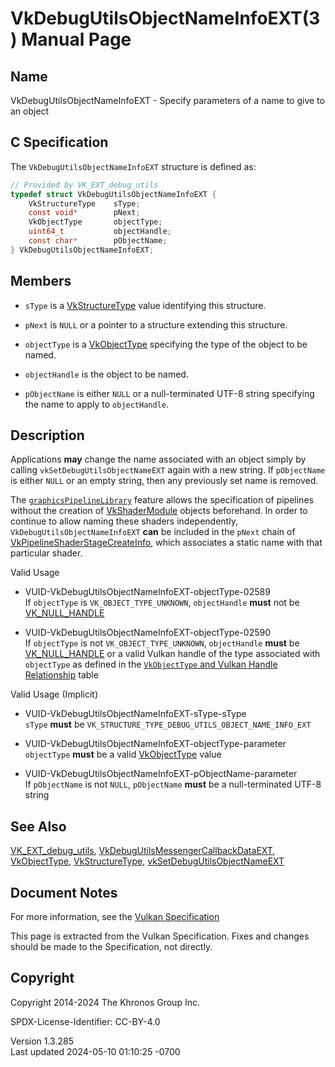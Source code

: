 # VkDebugUtilsObjectNameInfoEXT(3) Manual Page

## Name

VkDebugUtilsObjectNameInfoEXT - Specify parameters of a name to give to
an object



## <a href="#_c_specification" class="anchor"></a>C Specification

The `VkDebugUtilsObjectNameInfoEXT` structure is defined as:

``` c
// Provided by VK_EXT_debug_utils
typedef struct VkDebugUtilsObjectNameInfoEXT {
    VkStructureType    sType;
    const void*        pNext;
    VkObjectType       objectType;
    uint64_t           objectHandle;
    const char*        pObjectName;
} VkDebugUtilsObjectNameInfoEXT;
```

## <a href="#_members" class="anchor"></a>Members

- `sType` is a [VkStructureType](https://registry.khronos.org/vulkan/specs/1.3-extensions/man/html/VkStructureType.html) value identifying
  this structure.

- `pNext` is `NULL` or a pointer to a structure extending this
  structure.

- `objectType` is a [VkObjectType](https://registry.khronos.org/vulkan/specs/1.3-extensions/man/html/VkObjectType.html) specifying the
  type of the object to be named.

- `objectHandle` is the object to be named.

- `pObjectName` is either `NULL` or a null-terminated UTF-8 string
  specifying the name to apply to `objectHandle`.

## <a href="#_description" class="anchor"></a>Description

Applications **may** change the name associated with an object simply by
calling `vkSetDebugUtilsObjectNameEXT` again with a new string. If
`pObjectName` is either `NULL` or an empty string, then any previously
set name is removed.

The <a
href="https://registry.khronos.org/vulkan/specs/1.3-extensions/html/vkspec.html#features-graphicsPipelineLibrary"
target="_blank" rel="noopener"><code>graphicsPipelineLibrary</code></a>
feature allows the specification of pipelines without the creation of
[VkShaderModule](https://registry.khronos.org/vulkan/specs/1.3-extensions/man/html/VkShaderModule.html) objects beforehand. In order to
continue to allow naming these shaders independently,
`VkDebugUtilsObjectNameInfoEXT` **can** be included in the `pNext` chain
of
[VkPipelineShaderStageCreateInfo](https://registry.khronos.org/vulkan/specs/1.3-extensions/man/html/VkPipelineShaderStageCreateInfo.html),
which associates a static name with that particular shader.

Valid Usage

- <a href="#VUID-VkDebugUtilsObjectNameInfoEXT-objectType-02589"
  id="VUID-VkDebugUtilsObjectNameInfoEXT-objectType-02589"></a>
  VUID-VkDebugUtilsObjectNameInfoEXT-objectType-02589  
  If `objectType` is `VK_OBJECT_TYPE_UNKNOWN`, `objectHandle` **must**
  not be [VK_NULL_HANDLE](https://registry.khronos.org/vulkan/specs/1.3-extensions/man/html/VK_NULL_HANDLE.html)

- <a href="#VUID-VkDebugUtilsObjectNameInfoEXT-objectType-02590"
  id="VUID-VkDebugUtilsObjectNameInfoEXT-objectType-02590"></a>
  VUID-VkDebugUtilsObjectNameInfoEXT-objectType-02590  
  If `objectType` is not `VK_OBJECT_TYPE_UNKNOWN`, `objectHandle`
  **must** be [VK_NULL_HANDLE](https://registry.khronos.org/vulkan/specs/1.3-extensions/man/html/VK_NULL_HANDLE.html) or a valid Vulkan
  handle of the type associated with `objectType` as defined in the <a
  href="https://registry.khronos.org/vulkan/specs/1.3-extensions/html/vkspec.html#debugging-object-types"
  target="_blank" rel="noopener"><code>VkObjectType</code> and Vulkan
  Handle Relationship</a> table

Valid Usage (Implicit)

- <a href="#VUID-VkDebugUtilsObjectNameInfoEXT-sType-sType"
  id="VUID-VkDebugUtilsObjectNameInfoEXT-sType-sType"></a>
  VUID-VkDebugUtilsObjectNameInfoEXT-sType-sType  
  `sType` **must** be
  `VK_STRUCTURE_TYPE_DEBUG_UTILS_OBJECT_NAME_INFO_EXT`

- <a href="#VUID-VkDebugUtilsObjectNameInfoEXT-objectType-parameter"
  id="VUID-VkDebugUtilsObjectNameInfoEXT-objectType-parameter"></a>
  VUID-VkDebugUtilsObjectNameInfoEXT-objectType-parameter  
  `objectType` **must** be a valid [VkObjectType](https://registry.khronos.org/vulkan/specs/1.3-extensions/man/html/VkObjectType.html)
  value

- <a href="#VUID-VkDebugUtilsObjectNameInfoEXT-pObjectName-parameter"
  id="VUID-VkDebugUtilsObjectNameInfoEXT-pObjectName-parameter"></a>
  VUID-VkDebugUtilsObjectNameInfoEXT-pObjectName-parameter  
  If `pObjectName` is not `NULL`, `pObjectName` **must** be a
  null-terminated UTF-8 string

## <a href="#_see_also" class="anchor"></a>See Also

[VK_EXT_debug_utils](https://registry.khronos.org/vulkan/specs/1.3-extensions/man/html/VK_EXT_debug_utils.html),
[VkDebugUtilsMessengerCallbackDataEXT](https://registry.khronos.org/vulkan/specs/1.3-extensions/man/html/VkDebugUtilsMessengerCallbackDataEXT.html),
[VkObjectType](https://registry.khronos.org/vulkan/specs/1.3-extensions/man/html/VkObjectType.html),
[VkStructureType](https://registry.khronos.org/vulkan/specs/1.3-extensions/man/html/VkStructureType.html),
[vkSetDebugUtilsObjectNameEXT](https://registry.khronos.org/vulkan/specs/1.3-extensions/man/html/vkSetDebugUtilsObjectNameEXT.html)

## <a href="#_document_notes" class="anchor"></a>Document Notes

For more information, see the <a
href="https://registry.khronos.org/vulkan/specs/1.3-extensions/html/vkspec.html#VkDebugUtilsObjectNameInfoEXT"
target="_blank" rel="noopener">Vulkan Specification</a>

This page is extracted from the Vulkan Specification. Fixes and changes
should be made to the Specification, not directly.

## <a href="#_copyright" class="anchor"></a>Copyright

Copyright 2014-2024 The Khronos Group Inc.

SPDX-License-Identifier: CC-BY-4.0

Version 1.3.285  
Last updated 2024-05-10 01:10:25 -0700
